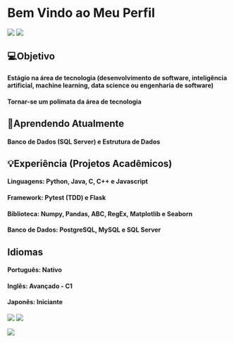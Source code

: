 # Bem Vindo ao Meu Perfil

<img src = "https://w0.peakpx.com/wallpaper/432/891/HD-wallpaper-rog-8-bit-republic-of-gamers-games-artist-artwork-digital-art-artstation.jpg">


<img src= "https://github.com/raul-rolim/raul-rolim/assets/69372064/0ca99497-49c9-42c6-8821-960d31cc431d">



## 💻Objetivo 
#### Estágio na área de tecnologia (desenvolvimento de software, inteligência artificial, machine learning, data science ou engenharia de software)
#### Tornar-se um polímata da área de tecnologia 

## 🔎Aprendendo Atualmente 
#### Banco de Dados (SQL Server) e Estrutura de Dados

## 💡Experiência (Projetos Acadêmicos)

#### Linguagens: Python, Java, C, C++ e Javascript

#### Framework: Pytest (TDD) e Flask
#### Biblioteca: Numpy, Pandas, ABC, RegEx, Matplotlib e Seaborn
#### Banco de Dados: PostgreSQL, MySQL e SQL Server

## Idiomas

#### Português: Nativo
#### Inglês: Avançado - C1
#### Japonês: Iniciante

<img src = "https://github-readme-stats.vercel.app/api?username=raul-rolim&theme=codeSTACKr"> <img src = "https://github-readme-stats.vercel.app/api/top-langs/?username=raul-rolim&layout=compact&theme=codeSTACKr" align = top>

<img src = "https://github-readme-streak-stats.herokuapp.com/?user=raul-rolim&theme=codeSTACKr">





<!--
**raul-rolim/raul-rolim** is a ✨ _special_ ✨ repository because its `README.md` (this file) appears on your GitHub profile.

Here are some ideas to get you started:

- 🔭 I’m currently working on ...
- 🌱 I’m currently learning ...
- 👯 I’m looking to collaborate on ...
- 🤔 I’m looking for help with ...
- 💬 Ask me about ...
- 📫 How to reach me: ...
- 😄 Pronouns: ...
- ⚡ Fun fact: ...
-->
